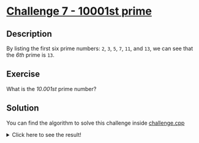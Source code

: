 #  [Challenge 7 - 10001st prime](https://projecteuler.net/problem=7)

## Description

By listing the first six prime numbers: `2`, `3`, `5`, `7`, `11`, and `13`, we can see that the *6th* prime is `13`.

## Exercise

What is the *10.001st* prime number?

## Solution

You can find the algorithm to solve this challenge inside [challenge.cpp](challenge.cpp)

<details>
  <summary>Click here to see the result!</summary>

  Result is: `104.743`
</details>
